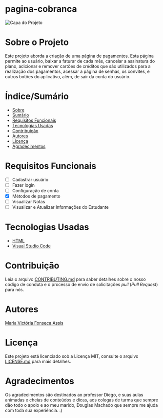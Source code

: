 # pagina-cobranca

![Capa do Projeto](https://gestaoclick.com.br/wp-content/uploads/Formas_de_pagamento_a_importancia_da_variedade_para_o_consumidor_11_48_35.png)

# Sobre o Projeto

Este projeto aborda a criação de uma página de pagamentos. Esta página permite ao usuário, baixar a faturar de cada mês, cancelar a assinatura do plano, adicionar e remover cartões de créditos que são utilizados para a realização dos pagamentos, acessar a página de senhas, os convites, e outros botões do aplicativo, além, de sair da conta do usuário.

# Índice/Sumário

* [Sobre](#sobre-o-projeto)
* [Sumário](#índice/sumário)
* [Requisitos Funcionais](#requisitos-funcionais)
* [Tecnologias Usadas](#tecnologias-usadas)
* [Contribuição](#contribuição)
* [Autores](#autores)
* [Licença](#licença)
* [Agradecimentos](#agradecimentos)


# Requisitos Funcionais 

- [ ] Cadastrar usuário
- [ ] Fazer login
- [ ] Configuração de conta
- [x] Métodos de pagamento
- [ ] Visualizar Notas
- [ ] Visualizar e Atualizar Informações do Estudante

# Tecnologias Usadas

- [HTML](https://www.html.dev/)
- [Visual Studio Code](https://code.visualstudio.com/)

# Contribuição

Leia o arquivo [CONTRIBUTING.md](CONTRIBUTING.md) para saber detalhes sobre o nosso código de conduta e o processo de envio de solicitações *pull* (*Pull Request*) para nós.

# Autores

[Maria Victória Fonseca Assis](https://github.com/victoriafassis)

# Licença

Este projeto está licenciado sob a Licença MIT,  consulte o arquivo [LICENSE.md](LICENSE.md) para mais detalhes.

# Agradecimentos

Os agradecimentos são destinados ao professor Diego, e suas aulas animadas e cheias de conteúdos e dicas, aos colegas de turma que sempre dão todo o apoio e ao meu marido, Douglas Machado que sempre me ajuda com toda sua experiência. :)
